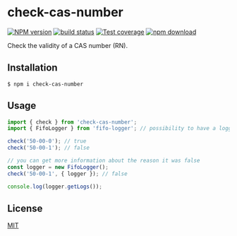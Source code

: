 # check-cas-number

[![NPM version][npm-image]][npm-url]
[![build status][ci-image]][ci-url]
[![Test coverage][codecov-image]][codecov-url]
[![npm download][download-image]][download-url]

Check the validity of a CAS number (RN).

## Installation

`$ npm i check-cas-number`

## Usage

```js
import { check } from 'check-cas-number';
import { FifoLogger } from 'fifo-logger'; // possibility to have a logger

check('50-00-0'); // true
check('50-00-1'); // false

// you can get more information about the reason it was false
const logger = new FifoLogger();
check('50-00-1', { logger }); // false

console.log(logger.getLogs());
```

## License

[MIT](./LICENSE)

[npm-image]: https://img.shields.io/npm/v/check-cas-number.svg
[npm-url]: https://www.npmjs.com/package/check-cas-number
[ci-image]: https://github.com/cheminfo/check-cas-number/workflows/Node.js%20CI/badge.svg?branch=main
[ci-url]: https://github.com/cheminfo/check-cas-number/actions?query=workflow%3A%22Node.js+CI%22
[codecov-image]: https://img.shields.io/codecov/c/github/cheminfo/check-cas-number.svg
[codecov-url]: https://codecov.io/gh/cheminfo/check-cas-number
[download-image]: https://img.shields.io/npm/dm/check-cas-number.svg
[download-url]: https://www.npmjs.com/package/check-cas-number
